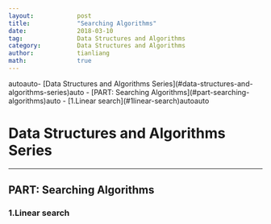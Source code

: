 ```yaml
---
layout:            post
title:             "Searching Algorithms"
date:              2018-03-10
tag:               Data Structures and Algorithms
category:          Data Structures and Algorithms
author:            tianliang
math:              true
---
```


<!-- TOC -->autoauto- [Data Structures and Algorithms Series](#data-structures-and-algorithms-series)auto    - [PART: Searching Algorithms](#part-searching-algorithms)auto        - [1.Linear search](#1linear-search)autoauto<!-- /TOC -->

# Data Structures and Algorithms Series
-------------------------------------------
## PART: Searching Algorithms
### 1.Linear search






